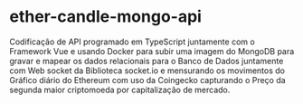 # ether-candle-mongo-api

Codificação de API programado em TypeScript juntamente com o Framework Vue e usando Docker para subir uma imagem do MongoDB para gravar e mapear os dados relacionais 
para o Banco de Dados juntamente com Web socket da Biblioteca socket.io
e mensurando os movimentos do Gráfico diário do Ethereum com uso da Coingecko capturando o Preço da segunda maior criptomoeda por capitalização de mercado.
